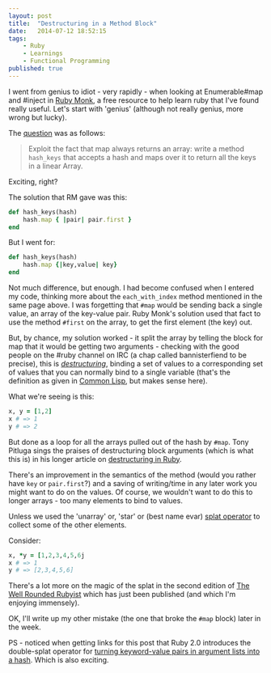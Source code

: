 ```yaml
---
layout: post
title:  "Destructuring in a Method Block"
date:   2014-07-12 18:52:15
tags:
    - Ruby
    - Learnings
    - Functional Programming
published: true
---
```


I went from genius to idiot - very rapidly - when looking at Enumerable#map and
\#inject in [Ruby Monk][RubyMonk], a free resource to help learn ruby that I've
found really useful. Let's start with 'genius' (although not really genius, more
wrong but lucky).

The [question][RMHashMap] was as follows:

> Exploit the fact that map always returns an array: write a method `hash_keys`
> that accepts a hash and maps over it to return all the keys in a linear Array.

Exciting, right?

The solution that RM gave was this:

```ruby
def hash_keys(hash)
    hash.map { |pair| pair.first }
end
```

But I went for:

```ruby
def hash_keys(hash)
    hash.map {|key,value| key}
end
```

Not much difference, but enough. I had become confused when I entered my code,
thinking more about the `each_with_index` method mentioned in the same page
above. I was forgetting that `#map` would be sending back a single value, an
array of the key-value pair. Ruby Monk's solution used that fact to use the
method `#first` on the array, to get the first element (the key) out.

But, by chance, my solution worked - it split the array by telling the
block for map that it would be getting two arguments - checking with the good
people on the #ruby channel on IRC (a chap called bannisterfiend to be precise),
this is [*destructuring*][destructuring], binding a set of values to
a corresponding set of values that you can normally bind to a single variable
(that's the definition as given in [Common Lisp][Lisp], but makes sense here).

What we're seeing is this:

```ruby
x, y = [1,2]
x # => 1
y # => 2
```

But done as a loop for all the arrays pulled out of the hash by `#map`. Tony
Pitluga sings the praises of destructuring block arguments (which is what this
is) in his longer article on [destructuring in Ruby][destructuring].

There's an improvement in the semantics of the method (would you rather have
`key` or `pair.first`?) and a saving of writing/time in any later work you might
want to do on the values. Of course, we wouldn't want to do this to longer
arrays - too many elements to bind to values.

Unless we used the 'unarray' or, 'star' or (best name evar) [splat
operator][splat] to collect some of the other elements.

Consider:

```ruby
x, *y = [1,2,3,4,5,6j
x # => 1
y # => [2,3,4,5,6]
```

There's a lot more on the magic of the splat in the second edition of [The Well
Rounded Rubyist][WRR] which has just been published (and which I'm enjoying
immensely).

OK, I'll write up my other mistake (the one that broke the `#map` block) later in
the week.

PS - noticed when getting links for this post that Ruby 2.0 introduces the
double-splat operator for [turning keyword-value pairs in argument lists into
a hash][double-splat]. Which is also exciting.

[RubyMonk]: https://rubymonk.com/
[RMHashMap]: https://rubymonk.com/learning/books/4-ruby-primer-ascent/chapters/44-collections/lessons/98-iterate-filtrate-and-transform#solution4313
[destructuring]: http://tony.pitluga.com/2011/08/08/destructuring-with-ruby.html
[Lisp]: http://www.cs.cmu.edu/Groups/AI/html/cltl/clm/node252.html
[splat]: http://endofline.wordpress.com/2011/01/21/the-strange-ruby-splat/
[WRR]: http://www.manning.com/black2/
[double-splat]: http://stackoverflow.com/questions/18289152/what-does-double-splat-operators-do-in-ruby

